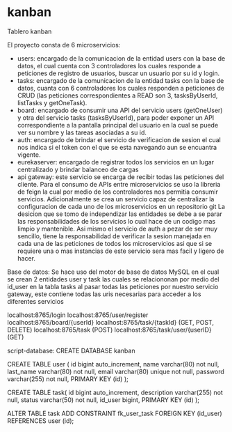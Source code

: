 # kanban
Tablero kanban


El proyecto consta de 6 microservicios:
- users: encargado de la comunicacion de la entidad users con la base de datos, el cual cuenta con 3 controladores los cuales responde a peticiones de registro de usuarios, buscar un usuario por su id y login. 
- tasks: encargado de la comunicacion de la entidad tasks con la base de datos, cuanta con 6 controladores los cuales responden a peticiones de CRUD (las peticiones correspondientes a READ son 3, tasksByUserId, listTasks y getOneTask). 
- board: encargado de consumir una API del servicio users (getOneUser) y otra del servicio tasks (tasksByUserId), para poder exponer un API correspondiente a la pantalla principal del usuario en la cual se puede ver su nombre y las tareas asociadas a su id.
- auth: encargado de brindar el servicio de verificacion de sesion el cual nos indica si el token con el que se esta navegando aun se encuantra vigente.
- eurekaserver: encargado de registrar todos los servicios en un lugar centralizado y brindar balanceo de cargas
- api gateway: este servicio se encarga de recibir todas las peticiones del cliente.
Para el consumo de APIs entre microservicios se uso la libreria de feign la cual por medio de los controladores nos permitia consumir servicios.
Adicionalmente se crea un servicio capaz de centralizar la configuracion de cada uno de los microservicios en un repositorio git
La desicion que se tomo de independizar las entidades se debe a se parar las responsabilidades de los servicios lo cual hace de un codigo mas limpio y mantenible. Asi mismo el servicio de auth a pezar de ser muy sencillo, tiene la responsabilidad de verificar la sesion manejada en cada una de las peticiones de todos los microservicios asi que si se requiere una o mas instancias de este servicio sera mas facil y ligero de hacer.

Base de datos:
Se hace uso del motor de base de datos MySQL en el cual se crean 2 entidades user y task las cuales se relaciononan por medio del id_user en la tabla tasks
al pasar todas las peticiones por nuestro servicio gateway, este contiene todas las uris necesarias para acceder a los diferentes servicios

localhost:8765/login
localhost:8765/user/register
localhost:8765/board/{userId}
localhost:8765/task/{taskId} (GET, POST, DELETE)
localhost:8765/task (POST)
localhost:8765/task/user/{userID} (GET)

script-database:
CREATE DATABASE kanban

CREATE TABLE user (
id bigint auto_increment,
name varchar(80) not null,
last_name varchar(80) not null,
email varchar(80) unique not null,
password varchar(255) not null,
PRIMARY KEY (id)
);

CREATE TABLE task(
id bigint auto_increment,
description varchar(255) not null,
status varchar(50) not null,
id_user bigint,
PRIMARY KEY (id)
);

ALTER TABLE task
ADD CONSTRAINT fk_user_task
FOREIGN KEY (id_user) REFERENCES user (id);
